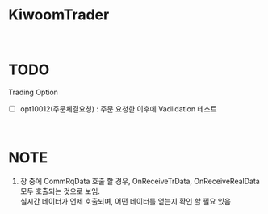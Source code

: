 # KiwoomTrader

<br>

# TODO 

Trading Option

- [ ] opt10012(주문체결요청) : 주문 요청한 이후에 Vadlidation 테스트

<br>

# NOTE

1. 장 중에 CommRqData 호출 할 경우, OnReceiveTrData, OnReceiveRealData 모두 호출되는 것으로 보임.  
실시간 데이터가 언제 호출되며, 어떤 데이터를 얻는지 확인 할 필요 있음
